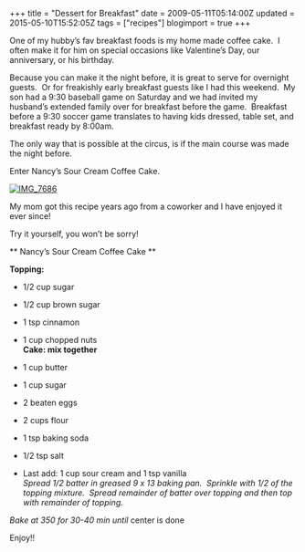 +++
title = "Dessert for Breakfast"
date = 2009-05-11T05:14:00Z
updated = 2015-05-10T15:52:05Z
tags = ["recipes"]
blogimport = true 
+++

One of my hubby’s fav breakfast foods is my home made coffee cake.  I often make it for him on special occasions like Valentine’s Day, our anniversary, or his birthday.  

Because you can make it the night before, it is great to serve for overnight guests.  Or for freakishly early breakfast guests like I had this weekend.  My son had a 9:30 baseball game on Saturday and we had invited my husband’s extended family over for breakfast before the game.  Breakfast before a 9:30 soccer game translates to having kids dressed, table set, and breakfast ready by 8:00am.  

The only way that is possible at the circus, is if the main course was made the night before.  

Enter Nancy’s Sour Cream Coffee Cake.  

[![IMG_7686](https://latc.s3.amazonaws.com/wp-content/uploads/2009/05/img-7686-thumb.jpg "IMG_7686")](https://latc.s3.amazonaws.com/wp-content/uploads/2009/05/img-7686.jpg)  

My mom got this recipe years ago from a coworker and I have enjoyed it ever since!  

Try it yourself, you won’t be sorry!  

**
Nancy’s Sour Cream Coffee Cake
**  

**Topping:**  

*   1/2 cup sugar
*   1/2 cup brown sugar
*   1 tsp cinnamon
*   1 cup chopped nuts  
**Cake: mix together**  

*   1 cup butter
*   1 cup sugar
*   2 beaten eggs
*   2 cups flour
*   1 tsp baking soda
*   1/2 tsp salt
*   Last add: 1 cup sour cream and 1 tsp vanilla  
_Spread 1/2 batter in greased 9 x 13 baking pan.  Sprinkle with 1/2 of the topping mixture.  Spread remainder of batter over topping and then top with remainder of topping._  

_Bake at 350 for 30-40 min until_ center is done  

Enjoy!!
